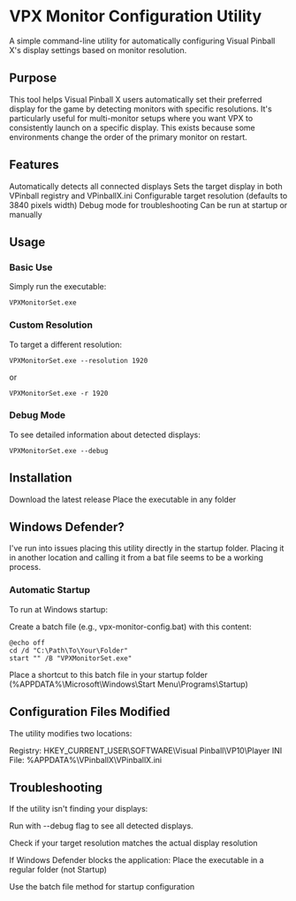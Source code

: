 # VPX Monitor Configuration Utility

A simple command-line utility for automatically configuring Visual Pinball X's display settings based on monitor resolution.

## Purpose

This tool helps Visual Pinball X users automatically set their preferred display for the game by detecting monitors with specific resolutions. It's particularly useful for multi-monitor setups where you want VPX to consistently launch on a specific display. This exists because some environments change the order of the primary monitor on restart.

## Features

Automatically detects all connected displays
Sets the target display in both VPinball registry and VPinballX.ini
Configurable target resolution (defaults to 3840 pixels width)
Debug mode for troubleshooting
Can be run at startup or manually
## Usage

### Basic Use
Simply run the executable:
```
VPXMonitorSet.exe
```

### Custom Resolution
To target a different resolution:
```
VPXMonitorSet.exe --resolution 1920
```
or
```
VPXMonitorSet.exe -r 1920
```

### Debug Mode
To see detailed information about detected displays:
```
VPXMonitorSet.exe --debug
```

## Installation

Download the latest release
Place the executable in any folder

## Windows Defender?

I've run into issues placing this utility directly in the startup folder. Placing it in another location and calling it from a bat file seems to be a working process.

### Automatic Startup

To run at Windows startup:

Create a batch file (e.g., vpx-monitor-config.bat) with this content:
```
@echo off
cd /d "C:\Path\To\Your\Folder"
start "" /B "VPXMonitorSet.exe"
```
Place a shortcut to this batch file in your startup folder (%APPDATA%\Microsoft\Windows\Start Menu\Programs\Startup)
## Configuration Files Modified

The utility modifies two locations:

Registry: HKEY_CURRENT_USER\SOFTWARE\Visual Pinball\VP10\Player
INI File: %APPDATA%\VPinballX\VPinballX.ini

## Troubleshooting

If the utility isn't finding your displays:

Run with --debug flag to see all detected displays.

Check if your target resolution matches the actual display resolution

If Windows Defender blocks the application:
  Place the executable in a regular folder (not Startup)
  
  Use the batch file method for startup configuration
  

